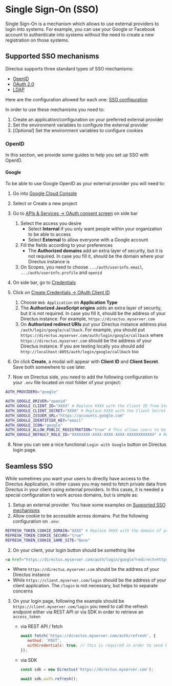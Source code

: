 # Single Sign-On (SSO)

Single Sign-On is a mechanism which allows to use external providers to login into systems. For example, you can use
your Google or Facebook account to authenticate into systems without the need to create a new registration on those
systems.

## Supported SSO mechanisms

Directus supports three standard types of SSO mechanisms:

- [OpenID](https://openid.net/specs/openid-connect-core-1_0.html)
- [OAuth 2.0](https://www.ietf.org/rfc/rfc6750.txt)
- [LDAP](https://datatracker.ietf.org/doc/html/rfc4511)

Here are the configuration allowed for each one:
[SSO configuration](/configuration/config-options/#sso-oauth2-and-openid)

In order to use these mechanisms you need to:

1. Create an application/configuration on your preferred external provider
2. Set the environment variables to configure the external provider
3. [*Optional*] Set the environment variables to configure cookies

### OpenID

In this section, we provide some guides to help you set up SSO with OpenID.

#### Google

To be able to use Google OpenID as your external provider you will need to:

1. Go into [Google Cloud Console](https://console.cloud.google.com/)
2. Select or Create a new project
3. Go to [APIs & Services -> OAuth consent screen](https://console.cloud.google.com/apis/credentials/consent) on side
   bar
   1. Select the access you desire
      - Select **Internal** if you only want people within your organization to be able to access
      - Select **External** to allow everyone with a Google account
   2. Fill the fields according to your preferences
      - The **Authorized domains** add an extra layer of security, but it is not required. In case you fill it, should
        be the domain where your Directus instance is
   3. On Scopes, you need to choose `.../auth/userinfo.email`, `.../auth/userinfo.profile` and `openid`
4. On side bar, go to [Credentials](https://console.cloud.google.com/apis/credentials)
5. Click on [Create Credentials -> OAuth Client ID](https://console.cloud.google.com/apis/credentials/oauthclient)
   1. Choose `Web Application` on **Application Type**
   2. The **Authorized JavaScript origins** adds an extra layer of security, but it is not required. In case you fill
      it, should be the address of your Directus instance. For example, `https://directus.myserver.com`
   3. On **Authorized redirect URIs** put your Directus instance address plus `/auth/login/google/callback`. For
      example, you should put `https://directus.myserver.com/auth/login/google/callback` where
      `https://directus.myserver.com` should be the address of your Directus instance. If you are testing locally you
      should add `http://localhost:8055/auth/login/google/callback` too
6. On click **Create**, a modal will appear with **Client ID** and **Client Secret**. Save both somewhere to use later.

7. Now on Directus side, you need to add the following configuration to your `.env` file located on root folder of your
   project:

```sh
AUTH_PROVIDERS="google"

AUTH_GOOGLE_DRIVER="openid"
AUTH_GOOGLE_CLIENT_ID="XXXX" # Replace XXXX with the Client ID from Step 6
AUTH_GOOGLE_CLIENT_SECRET="XXXX" # Replace XXXX with the Client Secret from Step 6
AUTH_GOOGLE_ISSUER_URL="https://accounts.google.com"
AUTH_GOOGLE_IDENTIFIER_KEY="email"
AUTH_GOOGLE_ICON="google"
AUTH_GOOGLE_ALLOW_PUBLIC_REGISTRATION="true" # This allows users to be automatically created on logins. Use "false" if you want to create users manually
AUTH_GOOGLE_DEFAULT_ROLE_ID="XXXXXXXX-XXXX-XXXX-XXXX-XXXXXXXXXXXX" # Replace this with the Directus Role ID you would want for new users. If this is not properly configured, new users will not have access to Directus
```

8. Now you can see a nice functional `Login with Google` button on Directus login page.

## Seamless SSO

While sometimes you want your users to directly have access to the Directus Application, in other cases you may need to
fetch private data from Directus in your client using external providers. In this cases, it is needed a special
configuration to work across domains, but is simple as:

1. Setup an external provider. You have some examples on [Supported SSO mechanisms](#supported-sso-mechanisms)
2. Allow cookie to be accessible across domains. Put the following configuration on `.env`:

```sh
REFRESH_TOKEN_COOKIE_DOMAIN="XXXX" # Replace XXXX with the domain of your Directus instance. For example "directus.myserver.com"
REFRESH_TOKEN_COOKIE_SECURE="true"
REFRESH_TOKEN_COOKIE_SAME_SITE="None"
```

2. On your client, your login button should be something like

```html
<a href="https://directus.myserver.com/auth/login/google?redirect=https://client.myserver.com/login">Login</a>
```

- Where `https://directus.myserver.com` should be the address of your Directus instance
- While `https://client.myserver.com/login` should be the address of your client application. The `/login` is not
  necessary, but helps to separate concerns

3. On your login page, following the example should be `https://client.myserver.com/login` you need to call the refresh
   endpoint either via REST API or via SDK in order to retrieve an `access_token`

   - via REST API / fetch

     ```js
     await fetch('https://directus.myserver.com/auth/refresh', {
     	method: 'POST',
     	withCredentials: true, // this is required in order to send the refresh token cookie
     });
     ```

   - via SDK

     ```js
     const sdk = new Directus('https://directus.myserver.com');

     await sdk.auth.refresh();
     ```
